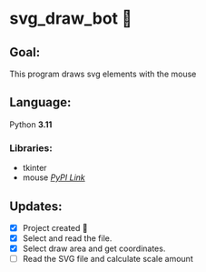 # svg_draw_bot :robot:

## Goal:
This program draws svg elements with the mouse 

## Language:
Python **3.11**

### Libraries:
- tkinter
- mouse [*PyPI Link*](https://pypi.org/project/mouse/)

## Updates:
- [x] Project created :tada:
- [x] Select and read the file.
- [x] Select draw area and get coordinates.
- [ ] Read the SVG file and calculate scale amount
